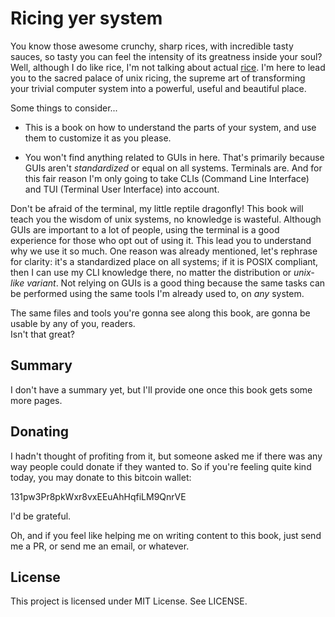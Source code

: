 # Ricing yer system

You know those awesome crunchy, sharp rices, with incredible
tasty sauces, so tasty you can feel the intensity of
its greatness inside your soul? Well, although I do like
rice, I'm not talking about actual
[rice](http://i.imgur.com/n3pz44B.png). I'm here to lead you
to the sacred palace of unix ricing, the supreme art of transforming
your trivial computer system into a powerful, useful and beautiful
place.

Some things to consider...  

* This is a book on how to understand the parts of your system,
and use them to customize it as you please.

* You won't find anything related to GUIs in here.
That's primarily because GUIs aren't *standardized* or equal
on all systems. Terminals are. And for this fair reason
I'm only going to take CLIs (Command Line Interface)
and TUI (Terminal User Interface) into account.

Don't be afraid of the terminal, my little reptile dragonfly!
This book will teach you the wisdom of unix systems, no knowledge
is wasteful. Although GUIs are important to a lot of
people, using the terminal is a good experience for those who opt
out of using it. This lead you to understand why we use it so much.
One reason was already mentioned, let's rephrase for clarity: it's a standardized place
on all systems; if it is POSIX compliant, then I can use my CLI knowledge
there, no matter the distribution or *unix-like variant*.
Not relying on GUIs is a good thing because the same tasks
can be performed using the same tools I'm already
used to, on _any_ system.

The same files and tools you're gonna see along this book,
are gonna be usable by any of you, readers.  
Isn't that great?

## Summary

I don't have a summary yet, but I'll provide one once this
book gets some more pages.

## Donating

I hadn't thought of profiting from it, but someone asked me if there
was any way people could donate if they wanted to. So if you're feeling
quite kind today, you may donate to this bitcoin wallet:

131pw3Pr8pkWxr8vxEEuAhHqfiLM9QnrVE

I'd be grateful.

Oh, and if you feel like helping me on writing content to this
book, just send me a PR, or send me an email, or whatever.

## License

This project is licensed under MIT License. See LICENSE.

